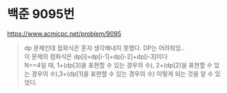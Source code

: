 # 백준 9095번
https://www.acmicpc.net/problem/9095
> dp 문제인데 점화식은 혼자 생각해내지 못했다. DP는 어려워잉..
> <br/> 이 문제의 점화식은 dp[i]=dp[i-1]+dp[i-2]+dp[i-3]이다 
> <br/> N==4일 때, 1+(dp[3]을 표현할 수 있는 경우의 수), 2+(dp[2]을 표현할 수 있는 경우의 수),3+(dp[1]을 표현할 수 있는 경우의 수) 이렇게 되는 것을 알 수 있었다.